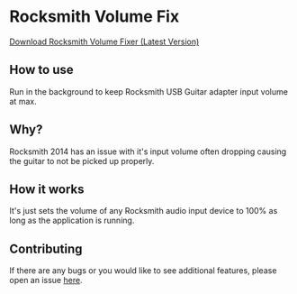 # Rocksmith Volume Fix

[Download Rocksmith Volume Fixer (Latest Version)](https://github.com/NotCoffee418/rocksmithvolumefix/releases/latest/download/rocksmithvolumefixer.exe)

## How to use
Run in the background to keep Rocksmith USB Guitar adapter input volume at max.

## Why?
Rocksmith 2014 has an issue with it's input volume often dropping causing the guitar to not be picked up properly.  

## How it works
It's just sets the volume of any Rocksmith audio input device to 100% as long as the application is running.

## Contributing
If there are any bugs or you would like to see additional features, please open an issue [here](https://github.com/NotCoffee418/rocksmithvolumefix/issues).
